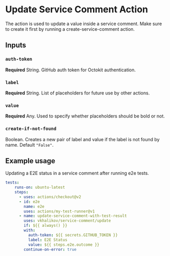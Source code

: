 # Update Service Comment Action

The action is used to update a value inside a service comment.
Make sure to create it first by running a create-service-comment action.

## Inputs
### `auth-token`
**Required** String. GitHub auth token for Octokit authentication.

### `label`
**Required** String. List of placeholders for future use by other actions.

### `value`
**Required** Any. Used to specify whether placeholders should be bold or not.

### `create-if-not-found`
Boolean. Creates a new pair of label and value if the label is not found by name. Default `"False"`.

## Example usage
Updating a E2E status in a service comment after running e2e tests.
```yaml
tests:
    runs-on: ubuntu-latest
    steps:
      - uses: actions/checkout@v2
      - id: e2e
        name: e2e
        uses: actions/my-test-runner@v1
      - name: update-service-comment-with-test-result
        uses: vkhalikov/service-comment/update
        if: ${{ always() }}
        with:
          auth-token: ${{ secrets.GITHUB_TOKEN }}
          label: E2E Status
          value: ${{ steps.e2e.outcome }}
        continue-on-error: true
```
